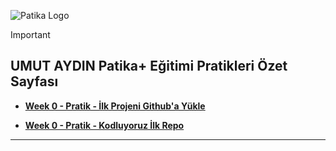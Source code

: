 ![Patika Logo](https://bdays.org/strategic-partners/patika-dev.svg)

> [!IMPORTANT]
> ## UMUT AYDIN Patika+ Eğitimi Pratikleri Özet Sayfası

<!-- 
----------------------------------------
--> 

+ **[Week 0 - Pratik - İlk Projeni Github'a Yükle ]( link)**

+ **[Week 0 - Pratik - Kodluyoruz İlk Repo ](https://github.com/aydinumu/kodluyoruzilkrepo/tree/main)**

----------------------------------------
